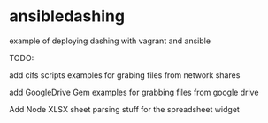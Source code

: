 # ansibledashing
example of deploying dashing with vagrant and ansible 

TODO:

add cifs scripts examples for grabing files from network shares

add GoogleDrive Gem examples for grabbing files from google drive

Add Node XLSX sheet parsing stuff for the spreadsheet widget 


